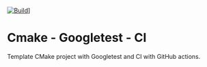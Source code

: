[![Build][build-badge]][build-link]]

# Cmake - Googletest - CI

Template CMake project with Googletest and CI with GitHub actions.

[build-badge]:     https://github.com/gmargari/cmake-gtest-ci/workflows/Build/badge.svg
[build-link]:      https://github.com/gmargari/cmake-gtest-ci/actions?query=workflow%3ABuild
